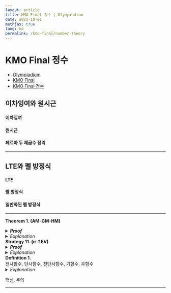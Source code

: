 ```yaml
---
layout: article
title: KMO Final 정수 | Olympiadium
date: 2021-10-01
mathjax: true
lang: ko
permalink: /kmo-final/number-theory
---
```

# KMO Final 정수

<ul class="breadcrumb">
	<li><a href="{{ site.homeurl }}">Olympiadium</a></li> 
	<li><a href="{{ site.homeurl }}kmo-final">KMO Final </a></li> 
	<li><a href="{{ site.homeurl }}kmo-final/number-theory">KMO Final 정수</a></li>
</ul>

## 이차잉여와 원시근
#### 이차잉여

#### 원시근

#### 페르마 두 제곱수 정리

-----
## LTE와 펠 방정식
#### LTE

#### 펠 방정식

#### 일반화된 펠 방정식

-----
<greenboard><b>Theorem 1. (AM-GM-HM)</b><br> </greenboard>
<blueborder><details>
<summary><b><i>Proof</i></b></summary>
증명
</details></blueborder>
<orangeborder><details>
<summary><i>Explanation</i></summary>
추가설명
</details></orangeborder>
<orangeboard><b>Strategy 11. (<i>n-1</i> EV)</b><br> </orangeboard>
<blueborder><details>
<summary><b><i>Proof</i></b></summary>
증명
</details></blueborder>
<orangeborder><details>
<summary><i>Explanation</i></summary>
추가설명
</details></orangeborder>
<yellowboard><b>Definition 1.</b><br> 전사함수, 단사함수, 전단사함수, 기함수, 우함수</yellowboard>
<orangeborder><details>
<summary><i>Explanation</i></summary>
추가설명
</details></orangeborder>

<redborder> 핵심, 주의 </redborder>

-----
